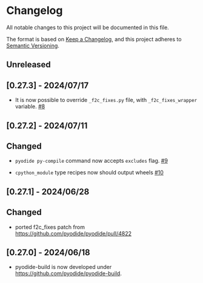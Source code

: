 # Changelog

All notable changes to this project will be documented in this file.

The format is based on [Keep a Changelog](https://keepachangelog.com/en/1.0.0/),
and this project adheres to [Semantic Versioning](https://semver.org/spec/v2.0.0.html).

## Unreleased

## [0.27.3] - 2024/07/17

- It is now possible to override `_f2c_fixes.py` file, with `_f2c_fixes_wrapper` variable.
  [#8](https://github.com/pyodide/pyodide-build/pull/8)

## [0.27.2] - 2024/07/11

## Changed

- `pyodide py-compile` command now accepts `excludes` flag.
  [#9](https://github.com/pyodide/pyodide-build/pull/9)

- `cpython_module` type recipes now should output wheels
  [#10](https://github.com/pyodide/pyodide-build/pull/10)

## [0.27.1] - 2024/06/28

## Changed

- ported f2c_fixes patch from https://github.com/pyodide/pyodide/pull/4822

## [0.27.0] - 2024/06/18

- pyodide-build is now developed under https://github.com/pyodide/pyodide-build.
